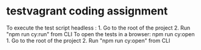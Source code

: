 # testvagrant coding assignment

To execute the test script headless : 1. Go to the root of the project 2. Run "npm run cy:run" from CLI
To open the tests in a browser: npm run cy:open 1. Go to the root of the project 2. Run "npm run cy:open" from CLI

